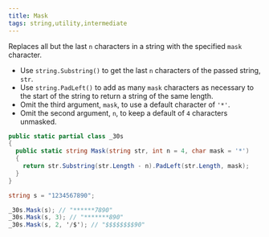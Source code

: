 ```yaml
---
title: Mask
tags: string,utility,intermediate
---
```


Replaces all but the last `n` characters in a string with the specified `mask` character.

- Use `string.Substring()` to get the last `n` characters of the passed string, `str`.
- Use `string.PadLeft()` to add as many `mask` characters as necessary to the start of the string to return a string of the same length.
- Omit the third argument, `mask`, to use a default character of `'*'`.
- Omit the second argument, `n`, to keep a default of `4` characters unmasked.

```csharp
public static partial class _30s 
{
  public static string Mask(string str, int n = 4, char mask = '*') 
  {
    return str.Substring(str.Length - n).PadLeft(str.Length, mask);
  }
}
```

```csharp
string s = "1234567890";

_30s.Mask(s); // "******7890"
_30s.Mask(s, 3); // "*******890"
_30s.Mask(s, 2, '/$'); // "$$$$$$$$90"
```

